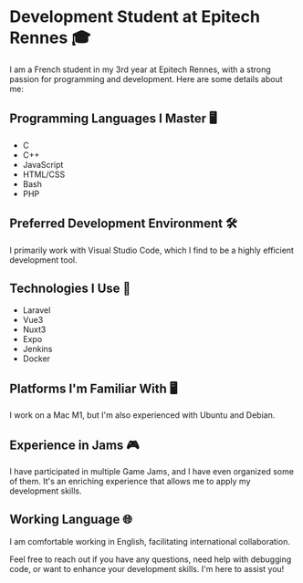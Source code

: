 # Development Student at Epitech Rennes 🎓

I am a French student in my 3rd year at Epitech Rennes, with a strong passion for programming and development. Here are some details about me:

## Programming Languages I Master 🖥️

- C
- C++
- JavaScript
- HTML/CSS
- Bash
- PHP

## Preferred Development Environment 🛠️

I primarily work with Visual Studio Code, which I find to be a highly efficient development tool.

## Technologies I Use 🚀

- Laravel
- Vue3
- Nuxt3
- Expo
- Jenkins
- Docker

## Platforms I'm Familiar With 🖥️

I work on a Mac M1, but I'm also experienced with Ubuntu and Debian.

## Experience in Jams 🎮

I have participated in multiple Game Jams, and I have even organized some of them. It's an enriching experience that allows me to apply my development skills.

## Working Language 🌐

I am comfortable working in English, facilitating international collaboration.

Feel free to reach out if you have any questions, need help with debugging code, or want to enhance your development skills. I'm here to assist you!

